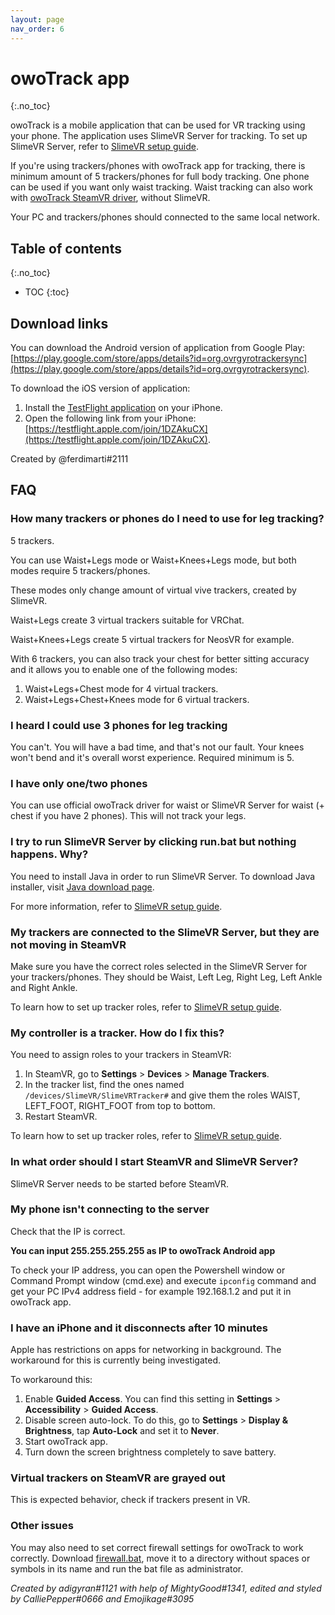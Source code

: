 ```yaml
---
layout: page
nav_order: 6
---
```


# owoTrack app
{:.no_toc}

owoTrack is a mobile application that can be used for VR tracking using your phone.
The application uses SlimeVR Server for tracking. To set up SlimeVR Server, refer to [SlimeVR setup guide](slimevr-setup.md).

If you're using trackers/phones with owoTrack app for tracking, there is minimum amount of 5 trackers/phones for full body tracking. One phone can be used if you want only waist tracking. Waist tracking can also work with [owoTrack SteamVR driver](https://github.com/abb128/owo-track-driver), without SlimeVR.

Your PC and trackers/phones should connected to the same local network.

## Table of contents
{:.no_toc}

* TOC
{:toc}

## Download links

You can download the Android version of application from Google Play: [https://play.google.com/store/apps/details?id=org.ovrgyrotrackersync](https://play.google.com/store/apps/details?id=org.ovrgyrotrackersync).

To download the iOS version of application:

1. Install the [TestFlight application](https://apps.apple.com/ru/app/testflight/id899247664) on your iPhone.
1. Open the following link from your iPhone: [https://testflight.apple.com/join/1DZAkuCX](https://testflight.apple.com/join/1DZAkuCX).

Created by @ferdimarti#2111

## FAQ

### How many trackers or phones do I need to use for leg tracking?

​5 trackers.

​You can use Waist+Legs mode or Waist+Knees+Legs mode, but both modes require 5 trackers/phones.

​These modes only change amount of virtual vive trackers, created by SlimeVR.

​Waist+Legs create 3 virtual trackers suitable for VRChat.

​Waist+Knees+Legs create 5 virtual trackers for NeosVR for example.

With 6 trackers, you can also track your chest for better sitting accuracy and it allows you to enable one of the following modes:

1. Waist+Legs+Chest mode for 4 virtual trackers.
1. Waist+Legs+Chest+Knees mode for 6 virtual trackers.

### I heard I could use 3 phones for leg tracking

You can't. You will have a bad time, and that's not our fault. Your knees won't bend and it's overall worst experience. Required minimum is 5.

### I have only one/two phones

​You can use official owoTrack driver for waist or SlimeVR Server for waist (+ chest if you have 2 phones). This will not track your legs.

### I try to run SlimeVR Server by clicking run.bat but nothing happens. Why?

​You need to install Java in order to run SlimeVR Server. To download Java installer, visit [Java download page](https://www.java.com/en/download/manual.jsp).

​For more information, refer to [SlimeVR setup guide](slimevr-setup.md).

### My trackers are connected to the SlimeVR Server, but they are not moving in SteamVR

​Make sure you have the correct roles selected in the SlimeVR Server for your trackers/phones. They should be Waist, Left Leg, Right Leg, Left Ankle and Right Ankle.

To learn how to set up tracker roles, refer to [SlimeVR setup guide](slimevr-setup.md).

### My controller is a tracker. How do I fix this?

​You need to assign roles to your trackers in SteamVR:

1. In SteamVR, go to **Settings** > **Devices** > **Manage Trackers**.
1. In the tracker list, find the ones named `/devices/SlimeVR/SlimeVRTracker#` and give them the roles WAIST, LEFT_FOOT, RIGHT_FOOT from top to bottom.
1. Restart SteamVR.

To learn how to set up tracker roles, refer to [SlimeVR setup guide](slimevr-setup.md).

### In what order should I start SteamVR and SlimeVR Server?

​SlimeVR Server needs to be started before SteamVR.

### My phone isn't connecting to the server

​Check that the IP is correct.

​**You can input 255.255.255.255 as IP to owoTrack Android app**

To check your IP address, you can open the Powershell window or Command Prompt window (cmd.exe) and execute `ipconfig` command and get your PC IPv4 address field - for example 192.168.1.2 and put it in owoTrack app.

### I have an iPhone and it disconnects after 10 minutes

Apple has restrictions on apps for networking in background. The workaround for this is currently being investigated.

To workaround this:

1. Enable **Guided Access**. You can find this setting in **Settings** > **Accessibility** > **Guided Access**.
1. Disable screen auto-lock. To do this, go to **Settings** > **Display & Brightness**, tap **Auto-Lock** and set it to **Never**.
1. Start owoTrack app.
1. Turn down the screen brightness completely to save battery.

### Virtual trackers on SteamVR are grayed out

This is expected behavior, check if trackers present in VR.

### Other issues

You may also need to set correct firewall settings for owoTrack to work correctly. Download [firewall.bat](/files/firewall.bat), move it to a directory without spaces or symbols in its name and run the bat file as administrator.

*Created by adigyran#1121 with help of MightyGood#1341, edited and styled by CalliePepper#0666 and Emojikage#3095*
